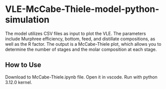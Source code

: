 # VLE-McCabe-Thiele-model-python-simulation
The model utilizes CSV files as input to plot the VLE. The parameters include Murphree efficiency, bottom, feed, and distillate compositions, as well as the R factor. The output is a McCabe-Thiele plot, which allows you to determine the number of stages and the molar composition at each stage.

## How to Use 
Download to McCabe-Thiele.ipynb file. Open it in vscode. Run with python 3.12.0 kernel.
